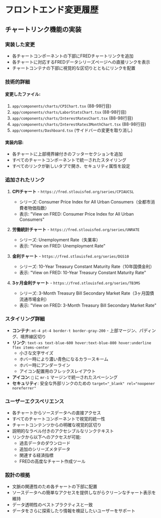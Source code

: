 # フロントエンド変更履歴

## チャートリンク機能の実装

### 実装した変更
- 各チャートコンポーネントの下部にFREDチャートリンクを追加
- 各チャートに対応するFREDデータシリーズページへの直接リンクを表示
- チャートコンテナの下部に視覚的な区切りとともにリンクを配置

### 技術的詳細

#### 変更したファイル:
1. `app/components/charts/CPIChart.tsx` (88-98行目)
2. `app/components/charts/LaborStatsChart.tsx` (88-98行目)
3. `app/components/charts/InterestRatesChart.tsx` (88-98行目)
4. `app/components/charts/InterestRates3MonthChart.tsx` (88-98行目)
5. `app/components/Dashboard.tsx` (サイドバーの変更を取り消し)

#### 実装内容:
- 各チャートに上部境界線付きのフッターセクションを追加
- すべてのチャートコンポーネントで統一されたスタイリング
- すべてのリンクが新しいタブで開き、セキュリティ属性を設定

### 追加されたリンク

1. **CPIチャート** - `https://fred.stlouisfed.org/series/CPIAUCSL`
   - シリーズ: Consumer Price Index for All Urban Consumers（全都市消費者物価指数）
   - 表示: "View on FRED: Consumer Price Index for All Urban Consumers"

2. **労働統計チャート** - `https://fred.stlouisfed.org/series/UNRATE`
   - シリーズ: Unemployment Rate（失業率）
   - 表示: "View on FRED: Unemployment Rate"

3. **金利チャート** - `https://fred.stlouisfed.org/series/DGS10`
   - シリーズ: 10-Year Treasury Constant Maturity Rate（10年国債金利）
   - 表示: "View on FRED: 10-Year Treasury Constant Maturity Rate"

4. **3ヶ月金利チャート** - `https://fred.stlouisfed.org/series/TB3MS`
   - シリーズ: 3-Month Treasury Bill Secondary Market Rate（3ヶ月国債流通市場金利）
   - 表示: "View on FRED: 3-Month Treasury Bill Secondary Market Rate"

### スタイリング詳細
- **コンテナ**: `mt-4 pt-4 border-t border-gray-200` - 上部マージン、パディング、境界線区切り
- **リンク**: `text-xs text-blue-600 hover:text-blue-800 hover:underline flex items-center`
  - 小さな文字サイズ
  - ホバー時により濃い青色になるカラースキーム
  - ホバー時にアンダーライン
  - アイコン配置用のフレックスレイアウト
- **アイコン**: `🔗` に `mr-1` マージンで統一されたスペーシング
- **セキュリティ**: 安全な外部リンクのための `target="_blank" rel="noopener noreferrer"`

### ユーザーエクスペリエンス
- 各チャートからソースデータへの直接アクセス
- すべてのチャートコンポーネントで視覚的統一性
- チャートコンテンツからの明確な視覚的区切り
- 説明的なラベル付きのアクセシブルなリンクテキスト
- リンクから以下へのアクセスが可能:
  - 過去データのダウンロード
  - 追加のシリーズメタデータ
  - 関連する経済指標
  - FREDの高度なチャート作成ツール

### 設計の根拠
- 文脈の関連性のため各チャートの下部に配置
- ソースデータへの簡単なアクセスを提供しながらクリーンなチャート表示を維持
- データ透明性のベストプラクティスと一致
- データをさらに探索したり情報を検証したいユーザーをサポート